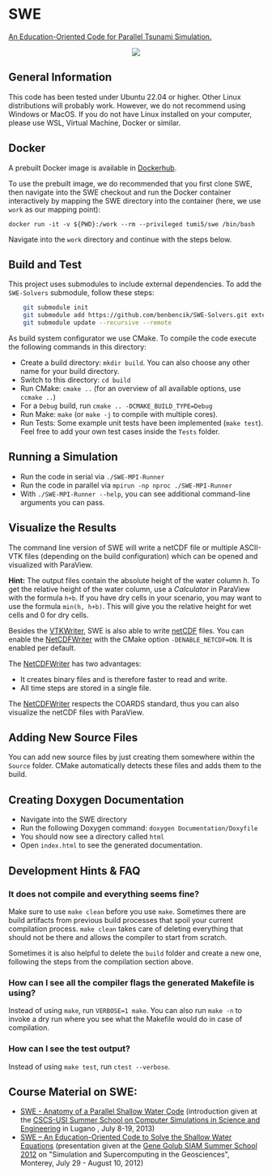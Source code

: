 SWE
===

[An Education-Oriented Code for Parallel Tsunami Simulation.](Documentation/Mainpage.md)

<div align="center">
<img src="./Documentation/pics/Tohoku_both_224min.png"/>
</div>

## General Information

This code has been tested under Ubuntu 22.04 or higher. Other Linux distributions will probably work.
However, we do not recommend using Windows or MacOS.
If you do not have Linux installed on your computer, please use WSL, Virtual Machine, Docker or similar.

## Docker

A prebuilt Docker image is available in [Dockerhub](https://hub.docker.com/r/tumi5/swe).

To use the prebuilt image, we do recommended that you first clone SWE, then navigate into the SWE checkout
and run the Docker container interactively by mapping the SWE directory into the container (here, we use `work` as our mapping point):

```shell
docker run -it -v ${PWD}:/work --rm --privileged tumi5/swe /bin/bash
```

Navigate into the `work` directory and continue with the steps below.

## Build and Test

This project uses submodules to include external dependencies. To add the `SWE-Solvers` submodule, follow these steps:

```sh
    git submodule init
    git submodule add https://github.com/benbencik/SWE-Solvers.git external/SWE-Solvers
    git submodule update --recursive --remote
```


As build system configurator we use CMake. To compile the code execute the following commands in this directory:

* Create a build directory: `mkdir build`. You can also choose any other name for your build directory.
* Switch to this directory: `cd build`
* Run CMake: `cmake ..` (for an overview of all available options, use `ccmake ..`)
* For a `Debug` build, run `cmake .. -DCMAKE_BUILD_TYPE=Debug`
* Run Make: `make` (or `make -j` to compile with multiple cores).
* Run Tests: Some example unit tests have been implemented (`make test`). Feel free to add your own test cases inside the `Tests` folder.

## Running a Simulation

* Run the code in serial via `./SWE-MPI-Runner`
* Run the code in parallel via `mpirun -np nproc ./SWE-MPI-Runner`
* With `./SWE-MPI-Runner --help`, you can see additional command-line arguments you can pass.

## Visualize the Results

The command line version of SWE will write a netCDF file or multiple ASCII-VTK files (depending on the build configuration) which can be opened and visualized with ParaView.

**Hint:** The output files contain the absolute height of the water column _h_. To get the relative height of the water column, use a _Calculator_ in ParaView with the formula `h+b`. If you have dry cells in your scenario, you may want to use the formula `min(h, h+b)`. This will give you the relative height for wet cells and 0 for dry cells.

Besides the [VTKWriter](/Source/Writers/VTKWriter.hpp), SWE is also able to write [netCDF](http://www.unidata.ucar.edu/software/netcdf/) files. You can enable the [NetCDFWriter](/Source/Writers/NetCDFWriter.hpp) with the CMake option `-DENABLE_NETCDF=ON`. It is enabled per default.

The [NetCDFWriter](Source/Writers/NetCDFWriter.hpp) has two advantages:

* It creates binary files and is therefore faster to read and write.
* All time steps are stored in a single file.

The [NetCDFWriter](Source/Writers/NetCDFWriter.hpp) respects the COARDS standard, thus you can also visualize the netCDF files with ParaView.

## Adding New Source Files

You can add new source files by just creating them somewhere within the `Source` folder. CMake automatically detects these files and adds them to the build.

## Creating Doxygen Documentation

* Navigate into the SWE directory
* Run the following Doxygen command: `doxygen Documentation/Doxyfile`
* You should now see a directory called `html`
* Open `index.html` to see the generated documentation.

## Development Hints & FAQ

### It does not compile and everything seems fine?

Make sure to use `make clean` before you use `make`. Sometimes there are build artifacts from previous build processes that spoil your current compilation process. `make clean` takes care of deleting everything that should not be there and allows the compiler to start from scratch.

Sometimes it is also helpful to delete the `build` folder and create a new one, following the steps from the compilation section above.

### How can I see all the compiler flags the generated Makefile is using?

Instead of using `make`, run `VERBOSE=1 make`. You can also run `make -n` to invoke a dry run where you see what the Makefile would do in case of compilation.

### How can I see the test output?

Instead of using `make test`, run `ctest --verbose`.

## Course Material on SWE:

* [SWE - Anatomy of a Parallel Shallow Water Code](http://www5.in.tum.de/SWE/lugano2013/swe_anatomy.pdf) (introduction given at the [CSCS-USI Summer School on Computer Simulations in Science and Engineering](http://icsweb.inf.unisi.ch/cms/index.php/component/content/article/12-news/95-summerschool2013.html)  in Lugano , July 8-19, 2013)
* [SWE – An Education-Oriented Code to Solve the Shallow Water Equations](http://www.mac.tum.de/g2s3/swe_g2s3_2012.pdf) (presentation given at the [Gene Golub SIAM Summer School 2012](http://www.mac.tum.de/g2s3/) on "Simulation and Supercomputing in the Geosciences", Monterey, July 29 - August 10, 2012)
